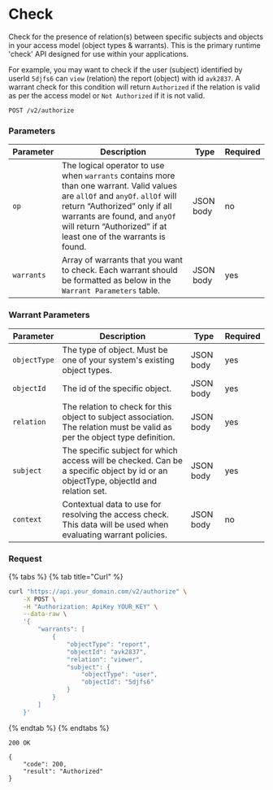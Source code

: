 # Check

Check for the presence of relation(s) between specific subjects and objects in your access model (object types & warrants). This is the primary runtime 'check' API designed for use within your applications.

For example, you may want to check if the user (subject) identified by userId `5djfs6` can `view` (relation) the report (object) with id `avk2837`. A warrant check for this condition will return `Authorized` if the relation is valid as per the access model or `Not Authorized` if it is not valid.

```
POST /v2/authorize
```

### Parameters <a href="#parameters" id="parameters"></a>

| Parameter  | Description                                                                                                                                                                                                                                                       | Type      | Required |
| ---------- | ----------------------------------------------------------------------------------------------------------------------------------------------------------------------------------------------------------------------------------------------------------------- | --------- | -------- |
| `op`       | The logical operator to use when `warrants` contains more than one warrant. Valid values are `allOf` and `anyOf`. `allOf` will return “Authorized” only if all warrants are found, and `anyOf` will return “Authorized” if at least one of the warrants is found. | JSON body | no       |
| `warrants` | Array of warrants that you want to check. Each warrant should be formatted as below in the `Warrant Parameters` table.                                                                                                                                            | JSON body | yes      |

### Warrant Parameters <a href="#warrant-parameters" id="warrant-parameters"></a>

| Parameter    | Description                                                                                                                        | Type      | Required |
| ------------ | ---------------------------------------------------------------------------------------------------------------------------------- | --------- | -------- |
| `objectType` | The type of object. Must be one of your system's existing object types.                                                            | JSON body | yes      |
| `objectId`   | The id of the specific object.                                                                                                     | JSON body | yes      |
| `relation`   | The relation to check for this object to subject association. The relation must be valid as per the object type definition.        | JSON body | yes      |
| `subject`    | The specific subject for which access will be checked. Can be a specific object by id or an objectType, objectId and relation set. | JSON body | yes      |
| `context`    | Contextual data to use for resolving the access check. This data will be used when evaluating warrant policies.                    | JSON body | no       |

### Request <a href="#request" id="request"></a>

{% tabs %}
{% tab title="Curl" %}

```sh
curl "https://api.your_domain.com/v2/authorize" \
    -X POST \
    -H "Authorization: ApiKey YOUR_KEY" \
    --data-raw \
    '{
        "warrants": [
            {
                "objectType": "report",
                "objectId": "avk2837",
                "relation": "viewer",
                "subject": {
                    "objectType": "user",
                    "objectId": "5djfs6"
                }
            }
        ]
    }'
```

{% endtab %}
{% endtabs %}

```
200 OK

{
    "code": 200,
    "result": "Authorized"
}
```
